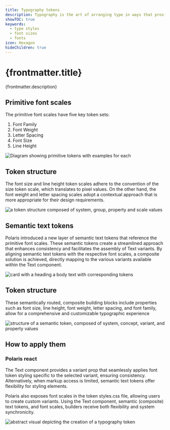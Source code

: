 ```yaml
---
title: Typography tokens
description: Typography is the art of arranging type in ways that provides innate hierarchy to UI.
showTOC: true
keywords:
  - type styles
  - font sizes
  - fonts
icon: Hexagon
hideChildren: true
---
```


# {frontmatter.title}

<Lede>{frontmatter.description}</Lede>

<Subnav />

## Primitive font scales

The primitive font scales have five key token sets:

1. Font Family
2. Font Weight
3. Letter Spacing
4. Font Size
5. Line Height

![Diagram showing primitive tokens with examples for each]()

## Token structure

The font size and line height token scales adhere to the convention of the size token scale, which translates to pixel values. On the other hand, the font weight and letter spacing scales adopt a contextual approach that is more appropriate for their design requirements.

![a token structure composed of system, group, property and scale values]()

## Semantic text tokens

Polaris introduced a new layer of semantic text tokens that reference the primitive font scales. These semantic tokens create a streamlined approach that enhances consistency and facilitates the assembly of Text variants.
By aligning semantic text tokens with the respective font scales, a composite solution is achieved, directly mapping to the various variants available within the Text component.

![card with a heading a body text with corresponding tokens]()

## Token structure

These semantically routed, composite building blocks include properties such as font size, line height, font weight, letter spacing, and font family, allow for a comprehensive and customizable typographic experience

![structure of a semantic token, composed of system, concept, variant, and property values]()

## How to apply them

### Polaris react

The Text component provides a variant prop that seamlessly applies font token styling specific to the selected variant, ensuring consistency. Alternatively, when markup access is limited, semantic text tokens offer flexibility for styling elements.

Polaris also exposes font scales in the token styles.css file, allowing users to create custom variants. Using the Text component, semantic (composite) text tokens, and font scales, builders receive both flexibility and system synchronicity.

![abstract visual depicting the creation of a typography token]()
